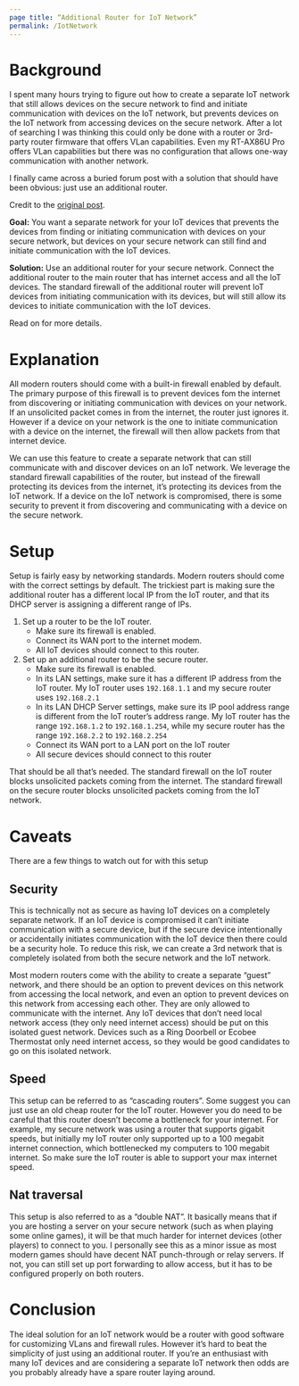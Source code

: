 ```yaml
---
page title: “Additional Router for IoT Network”
permalink: /IotNetwork
---
```


# Background
I spent many hours trying to figure out how to create a separate IoT network that still allows devices on the secure network to find and initiate communication with devices on the IoT network, but prevents devices on the IoT network from accessing devices on the secure network. After a lot of searching I was thinking this could only be done with a router or 3rd-party router firmware that offers VLan capabilities. Even my RT-AX86U Pro offers VLan capabilities but there was no configuration that allows one-way communication with another network.

I finally came across a buried forum post with a solution that should have been obvious: just use an additional router.

Credit to the [original post](https://www.snbforums.com/threads/cascade-two-routers-for-iot-devices-and-home-network-questions.48430/).

**Goal:** You want a separate network for your IoT devices that prevents the devices from finding or initiating communication with devices on your secure network, but devices on your secure network can still find and initiate communication with the IoT devices.

**Solution:** Use an additional router for your secure network. Connect the additional router to the main router that has internet access and all the IoT devices. The standard firewall of the additional router will prevent IoT devices from initiating communication with its devices, but will still allow its devices to initiate communication with the IoT devices.

Read on for more details.

# Explanation
All modern routers should come with a built-in firewall enabled by default. The primary purpose of this firewall is to prevent devices fom the internet from discovering or initiating communication with devices on your network. If an unsolicited packet comes in from the internet, the router just ignores it. However if a device on your network is the one to initiate communication with a device on the internet, the firewall will then allow packets from that internet device.

We can use this feature to create a separate network that can still communicate with and discover devices on an IoT network. We leverage the standard firewall capabilities of the router, but instead of the firewall protecting its devices from the internet, it’s protecting its devices from the IoT network. If a device on the IoT network is compromised, there is some security to prevent it from discovering and communicating with a device on the secure network.

# Setup
Setup is fairly easy by networking standards. Modern routers should come with the correct settings by default. The trickiest part is making sure the additional router has a different local IP from the IoT router, and that its DHCP server is assigning a different range of IPs.

1. Set up a router to be the IoT router.
   - Make sure its firewall is enabled.
   - Connect its WAN port to the internet modem.
   - All IoT devices should connect to this router.
2. Set up an additional router to be the secure router.
   - Make sure its firewall is enabled.
   - In its LAN settings, make sure it has a different IP address from the IoT router. My IoT router uses `192.168.1.1` and my secure router uses `192.168.2.1`
   - In its LAN DHCP Server settings, make sure its IP pool address range is different from the IoT router’s address range. My IoT router has the range `192.168.1.2` to `192.168.1.254`, while my secure router has the range `192.168.2.2` to `192.168.2.254`
   - Connect its WAN port to a LAN port on the IoT router
   - All secure devices should connect to this router

That should be all that’s needed. The standard firewall on the IoT router blocks unsolicited packets coming from the internet. The standard firewall on the secure router blocks unsolicited packets coming from the IoT network.

# Caveats
There are a few things to watch out for with this setup

## Security
This is technically not as secure as having IoT devices on a completely separate network. If an IoT device is compromised it can’t initiate communication with a secure device, but if the secure device intentionally or accidentally initiates communication with the IoT device then there could be a security hole. To reduce this risk, we can create a 3rd network that is completely isolated from both the secure network and the IoT network.

Most modern routers come with the ability to create a separate “guest” network, and there should be an option to prevent devices on this network from accessing the local network, and even an option to prevent devices on this network from accessing each other. They are only allowed to communicate with the internet. Any IoT devices that don’t need local network access (they only need internet access) should be put on this isolated guest network. Devices such as a Ring Doorbell or Ecobee Thermostat only need internet access, so they would be good candidates to go on this isolated network.

## Speed
This setup can be referred to as “cascading routers”. Some suggest you can just use an old cheap router for the IoT router. However you do need to be careful that this router doesn’t become a bottleneck for your internet. For example, my secure network was using a router that supports gigabit speeds, but initially my IoT router only supported up to a 100 megabit internet connection, which bottlenecked my computers to 100 megabit internet. So make sure the IoT router is able to support your max internet speed.

## Nat traversal
This setup is also referred to as a “double NAT”. It basically means that if you are hosting a server on your secure network (such as when playing some online games), it will be that much harder for internet devices (other players) to connect to you. I personally see this as a minor issue as most modern games should have decent NAT punch-through or relay servers. If not, you can still set up port forwarding to allow access, but it has to be configured properly on both routers.

# Conclusion
The ideal solution for an IoT network would be a router with good software for customizing VLans and firewall rules. However it’s hard to beat the simplicity of just using an additional router. If you’re an enthusiast with many IoT devices and are considering a separate IoT network then odds are you probably already have a spare router laying around.
